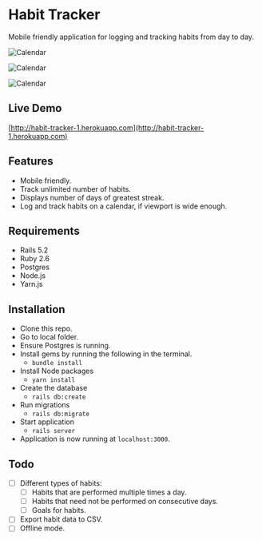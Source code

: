 # Habit Tracker
Mobile friendly application for logging and tracking habits from day to day.

![Calendar](https://res.cloudinary.com/dt6ccpxqd/image/upload/v1564790952/habit-tracker-calendar_xwmqpd.png)

![Calendar](https://res.cloudinary.com/dt6ccpxqd/image/upload/v1564790955/habit-tracker-habits-index_jjfg4w.png)

![Calendar](https://res.cloudinary.com/dt6ccpxqd/image/upload/v1564790953/habit-tracker-mobile_awrrdg.png)

## Live Demo
[http://habit-tracker-1.herokuapp.com](http://habit-tracker-1.herokuapp.com)

## Features
- Mobile friendly.
- Track unlimited number of habits.
- Displays number of days of greatest streak.
- Log and track habits on a calendar, if viewport is wide enough.

## Requirements
- Rails 5.2
- Ruby 2.6
- Postgres
- Node.js
- Yarn.js

## Installation
- Clone this repo.
- Go to local folder.
- Ensure Postgres is running.
- Install gems by running the following in the terminal.
  - `bundle install`
- Install Node packages
  - `yarn install`
- Create the database
  - `rails db:create`
- Run migrations
  - `rails db:migrate`
- Start application
  - `rails server`
- Application is now running at `localhost:3000`.

## Todo
- [ ] Different types of habits:
  - [ ] Habits that are performed multiple times a day.
  - [ ] Habits that need not be performed on consecutive days.
  - [ ] Goals for habits.
- [ ] Export habit data to CSV.
- [ ] Offline mode.
